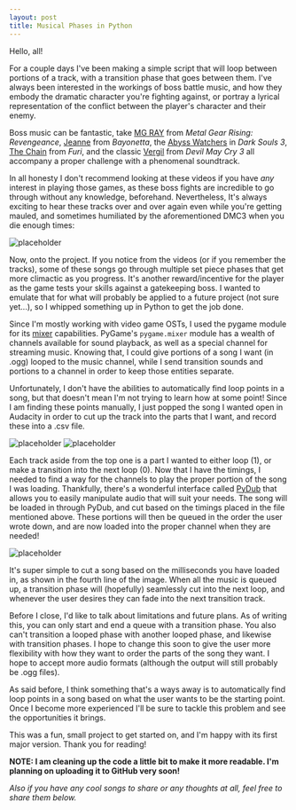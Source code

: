 ```yaml
---
layout: post
title: Musical Phases in Python
---
```


Hello, all!

For a couple days I've been making a simple script that will loop between
portions of a track, with a transition phase that goes between them. I've
always been interested in the workings of boss battle music, and how they
embody the dramatic character you're fighting against, or portray a
lyrical representation of the conflict between the player's character and
their enemy.

Boss music can be fantastic, take [MG RAY](https://youtu.be/f3bHENs9-2A)
from <em>Metal Gear Rising: Revengeance</em>,
[Jeanne](https://youtu.be/zSsXXrlkYEI) from <em>Bayonetta</em>,
the [Abyss Watchers](https://youtu.be/vv_qryPwmig) in <em>Dark Souls 3</em>,
[The Chain](https://youtu.be/pl4g_r6ryxU) from <em>Furi</em>,
and the classic [Vergil](https://youtu.be/09IpDe7V8ZE) from <em>Devil
May Cry 3</em> all accompany a proper challenge with a phenomenal soundtrack.

In all honesty I don't recommend looking at these videos if you have <em>any</em>
interest in playing those games, as these boss fights are incredible to go
through without any knowledge, beforehand. Nevertheless, It's always exciting
to hear these tracks over and over again even while you're getting
mauled, and sometimes humiliated by the aforementioned DMC3 when you die
enough times:

![placeholder](https://i.imgur.com/LliVm.jpg "DMC3 Kicks Your Ass...")

Now, onto the project. If you notice from the videos (or if you remember the
tracks), some of these songs go through multiple set piece phases that get
more climactic as you progress. It's another reward/incentive for the player
as the game tests your skills against a gatekeeping boss. I wanted to emulate
that for what will probably be applied to a future project (not sure yet...),
so I whipped something up in Python to get the job done.

Since I'm mostly working with video game OSTs, I used the pygame module for
its [mixer](https://www.pygame.org/docs/ref/mixer.html) capabilities. PyGame's
<code>pygame.mixer</code> module has a wealth of channels available for sound
playback, as well as a special channel for streaming music. Knowing that, I
could give portions of a song I want (in .ogg) looped to the music channel, while I send
transition sounds and portions to a channel in order to keep those entities separate.

Unfortunately, I don't have the abilities to automatically find loop points in
a song, but that doesn't mean I'm not trying to learn how at some point! Since I
am finding these points manually, I just popped the song I wanted open in Audacity
in order to cut up the track into the parts that I want, and record these into
a .csv file.

![placeholder](https://i.gyazo.com/fd90bae1dca1d3dabe9098897d1e4a20.png "Look at those tracks")
![placeholder](https://i.gyazo.com/030a006de2b0409944e18a5147eef0bd.png "A file that will be loaded in")

Each track aside from the top one is a part I wanted to either loop (1), or make a
transition into the next loop (0). Now that I have the timings, I needed to find a way
for the channels to play the proper portion of the song I was loading. Thankfully,
there's a wonderful interface called [PyDub](https://github.com/jiaaro/pydub) that
allows you to easily manipulate audio that will suit your needs. The song will be
loaded in through PyDub, and cut based on the timings placed in the file mentioned
above. These portions will then be queued in the order the user wrote down, and are
now loaded into the proper channel when they are needed!

![placeholder](https://i.gyazo.com/3f00ceb79e70638423782ccbd77d234d.png)

It's super simple to cut a song based on the milliseconds you have loaded in,
as shown in the fourth line of the image. When all the music is queued up, a
transition phase will (hopefully) seamlessly cut into the next loop, and whenever
the user desires they can fade into the next transition track.

Before I close, I'd like to talk about limitations and future plans. As of writing
this, you can only start and end a queue with a transition phase. You also can't
transition a looped phase with another looped phase, and likewise with
transition phases. I hope to change this soon to give the user more flexibility with
how they want to order the parts of the song they want. I hope to accept more
audio formats (although the output will still probably be .ogg files).

As said before, I think something that's a ways away is to automatically find
loop points in a song based on what the user wants to be the starting point. Once
I become more experienced I'll be sure to tackle this problem and see the
opportunities it brings.

This was a fun, small project to get started on, and I'm happy with its first
major version. Thank you for reading!

<strong>NOTE: I am cleaning up the code a little bit to make it more readable.
I'm planning on uploading it to GitHub very soon!</strong>

<em>Also if you have any cool songs to share or any thoughts at all, feel free to
share them below.</em>
